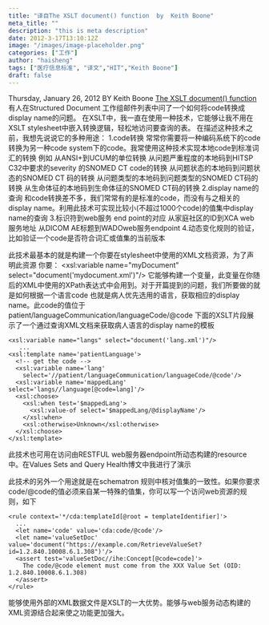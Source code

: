 ```yaml
---
title: "译自The XSLT document() function  by  Keith Boone"
meta_title: ""
description: "this is meta description"
date: 2012-3-17T13:10:12Z
image: "/images/image-placeholder.png"
categories: ["工作"]
author: "haisheng"
tags: ["医疗信息标准", "译文","HIT","Keith Boone"]
draft: false
---
```



Thursday, January 26, 2012  BY Keith Boone
[The XSLT document() function](http://motorcycleguy.blogspot.com/2012/01/using-xslt-document-function-to-look-up.html)
有人在Structured Document 工作组邮件列表中问了一个如何将code转换成display name的问题。
在XSLT中，我一直在使用一种技术，它能够让我不用在XSLT stylesheet中嵌入转换逻辑，轻松地访问要查询的表。
在描述这种技术之前，我想先说说它的多种用途：
1.code转换
常常你需要将一种编码系统下的code转换为另一种code system下的code。我常使用这种技术实现本地code到标准词汇的转换 例如
从ANSI+到UCUM的单位转换
从问题严重程度的本地码到HITSP C32中要求的severity 的SNOMED CT code的转换
从问题状态的本地码到问题状态的SNOMED CT 码的转换
从问题类型的本地码到问题类型的SNOMED CT码的转换
从生命体征的本地码到生命体征的SNOMED CT码的转换
2.display name的查询 和code转换差不多，我们常常有的是标准的code，而没有与之相关的display name。利用此技术可实现比较小(不超过1000个code)的值集中display name的查询
3.标识符到web服务 end point的对应
从家庭社区的ID到XCA web服务地址
从DICOM AE标题到WADOweb服务endpoint
4.动态变化规则的验证，比如验证一个code是否符合词汇或值集的当前版本

此技术最基本的就是构建一个你要在stylesheet中使用的XML文档资源，为了声明此资源 你要：
<xsl:variable name="myDocument" select="document('mydocument.xml')"/>
它能够构建一个变量，此变量在你随后的XML中使用的XPath表达式中会用到。对于开篇提到的问题，我们所要做的就是如何根据一个语言code 也就是病人优先选用的语言，获取相应的display name。此code的值位于patient/languageCommunication/languageCode/@code
下面的XSLT片段展示了一个通过查询XML文档来获取病人语言的display name的模板
```
<xsl:variable name="langs" select="document('lang.xml')"/>
   ...
<xsl:template name='patientLanguage'>
  <!-- get the code -->
  <xsl:variable name='lang'
    select='//patient/languageCommunication/languageCode/@code'/>
  <xsl:variable name='mappedLang' select='langs//language[@code=lang]'/>
  <xsl:choose>
    <xsl:when test='$mappedLang'>
      <xsl:value-of select='$mappedLang/@displayName'/>
    </xsl:when>
    <xsl:otherwise>Unknown</xsl:otherwise>
  </xsl:choose>
</xsl:template>
```
此技术也可用在访问由RESTFUL web服务器endpoint所动态构建的resource中。在Values Sets and Query Health博文中我进行了演示

此技术的另外一个用途就是在schematron 规则中核对值集的一致性。如果你要求code/@code的值必须来自某一特殊的值集，你可以写一个访问web资源的规则，如下
```
<rule context='*/cda:templateId[@root = templateIdentifier]'>
  ...
  <let name='code' value='cda:code/@code'/>
  <let name='valueSetDoc' value='document("https://example.com/RetrieveValueSet?id=1.2.840.10008.6.1.308")'/>
  <assert test='valueSetDoc//ihe:Concept[@code=code]'>
    The code/@code element must come from the XXX Value Set (OID: 1.2.840.10008.6.1.308)
  </assert>
</rule>
```
能够使用外部的XML数据文件是XSLT的一大优势。能够与web服务动态构建的XML资源结合起来使之功能更加强大。

